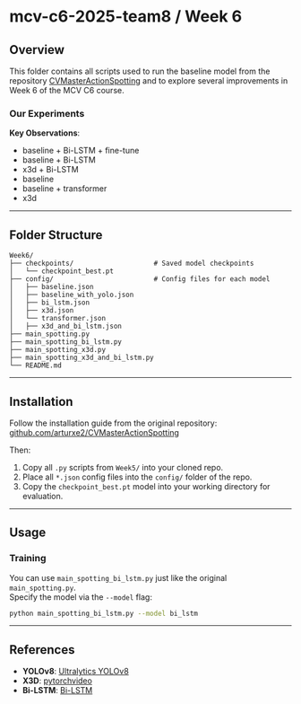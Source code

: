 # mcv-c6-2025-team8 / Week 6

## Overview

This folder contains all scripts used to run the baseline model from the repository [CVMasterActionSpotting](https://github.com/arturxe2/CVMasterActionSpotting.git) and to explore several improvements in Week 6 of the MCV C6 course.

### Our Experiments

**Key Observations**:
- baseline + Bi-LSTM + fine-tune
- baseline + Bi-LSTM
- x3d + Bi-LSTM
- baseline
- baseline + transformer
- x3d
  
---

## Folder Structure

```
Week6/
├── checkpoints/                    # Saved model checkpoints
│   └── checkpoint_best.pt
├── config/                         # Config files for each model
│   ├── baseline.json
│   ├── baseline_with_yolo.json
│   ├── bi_lstm.json
│   ├── x3d.json
│   └── transformer.json
│   ├── x3d_and_bi_lstm.json
├── main_spotting.py
├── main_spotting_bi_lstm.py
├── main_spotting_x3d.py
├── main_spotting_x3d_and_bi_lstm.py
└── README.md
```

---

## Installation

Follow the installation guide from the original repository:  
[github.com/arturxe2/CVMasterActionSpotting](https://github.com/arturxe2/CVMasterActionSpotting.git)

Then:

1. Copy all `.py` scripts from `Week5/` into your cloned repo.
2. Place all `*.json` config files into the `config/` folder of the repo.
3. Copy the `checkpoint_best.pt` model into your working directory for evaluation.

---

## Usage

### Training

You can use `main_spotting_bi_lstm.py` just like the original `main_spotting.py`.  
Specify the model via the `--model` flag:

```bash
python main_spotting_bi_lstm.py --model bi_lstm
```

---

## References

- **YOLOv8**: [Ultralytics YOLOv8](https://github.com/ultralytics/ultralytics)  
- **X3D**: [pytorchvideo](https://github.com/facebookresearch/pytorchvideo)  
- **Bi-LSTM**: [Bi-LSTM](https://pytorch.org/tutorials/beginner/nlp/advanced_tutorial.html)  
